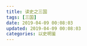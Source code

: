 ```yaml
---
title: 读史之三国
tags: [三国]
date: 2019-04-09 00:08:03
updated: 2019-04-09 00:08:03
categories: 以史明鉴
---
```


